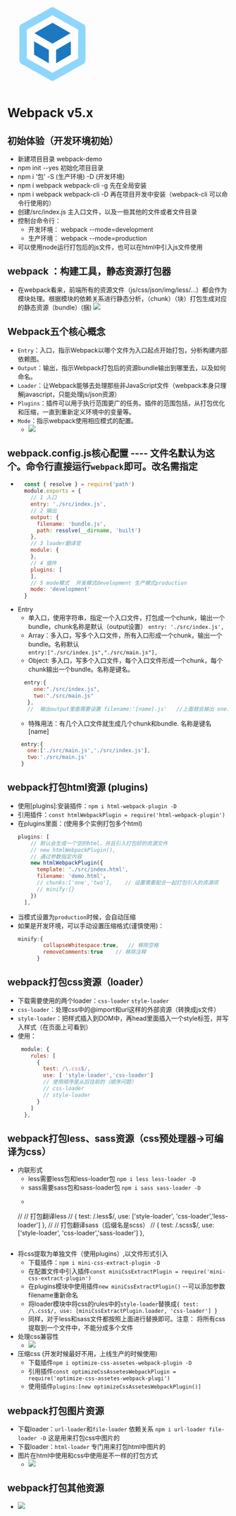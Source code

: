 <svg t="1617184295766" class="icon" viewBox="0 0 1024 1024" version="1.1" xmlns="http://www.w3.org/2000/svg" p-id="2300" width="200" height="200"><path d="M826.709333 682.154667l-328.874666 189.866666-328.917334-189.866666v-379.733334l328.917334-189.909333 328.874666 189.866667z" fill="#FFFFFF" fill-opacity=".785" p-id="2301"></path><path d="M524.202667 84.48c-8.96 0-17.493333 2.517333-24.32 7.637333l-337.066667 189.44c-13.653333 7.253333-22.613333 21.333333-22.613333 37.546667v384c0 16.213333 8.96 30.336 22.613333 37.589333l337.066667 189.44c6.826667 5.12 15.36 7.68 24.32 7.68s17.493333-2.56 24.32-7.68l337.066666-189.44c13.653333-7.253333 22.613333-21.333333 22.613334-37.546666v-384c0-16.213333-8.96-30.378667-22.613334-37.632l-337.066666-189.44a40.32 40.32 0 0 0-24.32-7.637334z m0 91.733333l298.666666 168.106667v89.728h-0.682666v220.885333h0.682666v23.04l-298.666666 168.064-298.666667-168.106666V344.32l298.666667-168.106667z m0 88.746667l-209.066667 120.746667 209.066667 120.746666 209.066666-120.746666-209.066666-120.746667z m-213.333334 216.746667v152.746666l170.666667 98.517334v-152.746667l-170.666667-98.56z m426.666667 0l-170.666667 98.474666v152.746667l170.666667-98.474667v-152.746666z" fill="#8ED6FB" p-id="2302"></path><path d="M524.202667 264.96l-209.066667 120.746667 209.066667 120.746666 209.066666-120.746666-209.066666-120.746667z m-213.333334 216.746667v152.746666l170.666667 98.517334v-152.746667l-170.666667-98.56z m426.666667 0l-170.666667 98.474666v152.746667l170.666667-98.474667v-152.746666z" fill="#1C78C0" p-id="2303"></path></svg> 
# Webpack v5.x  
## 初始体验（开发环境初始）
+ 新建项目目录 webpack-demo
+ npm init --yes 初始化项目目录
+ npm i '包' -S (生产环境)  -D (开发环境)
+ npm i webpack webpack-cli -g   先在全局安装
+ npm i webpack webpack-cli -D    再在项目开发中安装（webpack-cli 可以命令行使用的）
+ 创建/src/index.js 主入口文件，以及一些其他的文件或者文件目录
+ 控制台命令行：
	- 开发环境： webpack --mode=development
	- 生产环境： webpack --mode=production
+ 可以使用node运行打包后的js文件，也可以在html中引入js文件使用

## webpack ：构建工具，静态资源打包器
+ 在webpack看来，前端所有的资源文件（js/css/json/img/less/...）都会作为模块处理。根据模块的依赖关系进行静态分析，（chunk）（块）打包生成对应的静态资源（bundle）(捆)
![](webpack_files/2.jpg)

## Webpack五个核心概念
+ `Entry`：入口，指示Webpack以哪个文件为入口起点开始打包，分析构建内部依赖图。
+ `Output`：输出，指示Webpack打包后的资源bundle输出到哪里去，以及如何命名。
+ `Loader`：让Webpack能够去处理那些非JavaScript文件（webpack本身只理解javascript，只能处理js/json资源）
+ `Plugins`：插件可以用于执行范围更广的任务。插件的范围包括，从打包优化和压缩，一直到重新定义环境中的变量等。
+ `Mode`：指示webpack使用相应模式的配置。
	- ![](webpack_files/1.jpg)

## webpack.config.js核心配置  ---- 文件名默认为这个。命令行直接运行`webpack`即可。改名需指定
+ ```js
	const { resolve } = require('path')
	module.exports = {
	  // 1 入口
	  entry: './src/index.js',
	  // 2 输出
	  output: {
		filename: 'bundle.js',
		path: resolve(__dirname, 'built')
	  },
	  // 3 loader翻译官
	  module: {
	  },
	  // 4 插件
	  plugins: [
	  ],
	  // 5 mode模式  开发模式development 生产模式production
	  mode: 'development'
	}
	```
+ Entry
	- 单入口，使用字符串，指定一个入口文件，打包成一个chunk，输出一个bundle，chunk名称是默认（output设置）
	  `entry: './src/index.js',`
	- Array：多入口，写多个入口文件，所有入口形成一个chunk，输出一个bundle。名称默认	
	  `entry:["./src/index.js","./src/main.js"],`
	- Object: 多入口，写多个入口文件，每个入口文件形成一个chunk，每个chunk输出一个bundle。名称是键名。
	```js
	  entry:{
	     one:"./src/index.js",
	     two:"./src/main.js"
	   },
	   //  输出output里面需要设置 filename:'[name].js'   //上面就会输出 one.js  two.js
	```
	- 特殊用法：有几个入口文件就生成几个chunk和bundle.  名称是键名[name]
	```js
	 entry:{
	   one:['./src/main.js','./src/index.js'],
	   two:'./src/main.js'
	 }
	```
	
	
## webpack打包html资源 (plugins)
+ 使用[plugins]:安装插件：`npm i html-webpack-plugin -D`
+ 引用插件：`const htmlWebpackPlugin = require('html-webpack-plugin')`
+ 在plugins里面：(使用多个实例打包多个html)
	```js
	plugins: [
	    // 默认会生成一个空的html，并且引入打包好的资源文件
	    // new htmlWebpackPlugin(),
	    // 通过参数指定内容
	    new htmlWebpackPlugin({
	      template: './src/index.html',
	      filename: 'demo.html'，
		  // chunks:['one','two'],    // 设置需要配合一起打包引入的资源项
		  // minify:{}
	    })
	  ],
	```
+ 当模式设置为`production`时候，会自动压缩
+ 如果是开发环境，可以手动设置压缩格式(谨慎使用)：
	```js
	minify:{
	        collapseWhitespace:true,   // 移除空格
	        removeComments:true    // 移除注释
	      }
	```
	
## webpack打包css资源（loader）
+ 下载需要使用的两个loader：`css-loader` `style-loader`
+ `css-loader`：处理css中的@import和url这样的外部资源（转换成js文件） 
+ `style-loader`：把样式插入到DOM中，再head里面插入一个style标签，并写入样式（在页面上可看到）
+ 使用：
	```js
	 module: {
	    rules: [
	      {
	        test: /\.css$/,
	        use: [ 'style-loader','css-loader']
	        // 使用顺序是从后往前的（顺序问题）
	        // css-loader 
	        // style-loader
	      }
	    ]
	  },
	```

## webpack打包less、sass资源（css预处理器->可编译为css）
+ 内联形式
	+ less需要less包和less-loader包 `npm i less less-loader -D`
	+ sass需要sass包和sass-loader包 `npm i sass sass-loader -D`
	+ ```js
	// // 打包翻译less
    // { test: /\.less$/, use: ['style-loader', 'css-loader','less-loader'] },
    // // 打包翻译sass（后缀名是scss）
    // { test: /\.scss$/, use: ['style-loader', 'css-loader','sass-loader'] },
	```
+ 将css提取为单独文件（使用plugins）,以文件形式引入
	- 下载插件：`npm i mini-css-extract-plugin -D`
	- 在配置文件中引入插件`const miniCssExtractPlugin = require('mini-css-extract-plugin')`
	- 在plugins模块中使用插件`new miniCssExtractPlugin()`  --可以添加参数filename重新命名
	- 将loader模块中将css的rules中的`style-loader`替换成`{ test: /\.css$/, use: [miniCssExtractPlugin.loader, 'css-loader'] }`
	- 同样，对于less和sass文件都按照上面进行替换即可。注意： 将所有css提取到一个文件中，不能分成多个文件
+ 处理css兼容性
	- ![](webpack_files/4.jpg)
+ 压缩css (开发时候最好不用，上线生产的时候使用)
	- 下载插件`npm i optimize-css-assetes-webpack-plugin -D`
	- 引用插件`const optimizeCssAssetesWebpackPlugin = require('optimize-css-assetes-webpack-plugi')`
	- 使用插件`plugins:[new optimizeCssAssetesWebpackPlugin()]`

## webpack打包图片资源
+ 下载loader：`url-loader`和`file-loader` 依赖关系 `npm i url-loader file-loader -D`  这是用来打包css中图片的
+ 下载loader：`html-loader`  专门用来打包html中图片的
+ 图片在html中使用和css中使用是不一样的打包方式
	- ![](webpack_files/5.jpg)

## webpack打包其他资源 
+ ![](webpack_files/3.jpg)